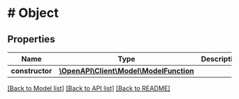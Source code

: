# # Object

## Properties

Name | Type | Description | Notes
------------ | ------------- | ------------- | -------------
**constructor** | [**\OpenAPI\Client\Model\ModelFunction**](ModelFunction.md) |  | [optional]

[[Back to Model list]](../../README.md#models) [[Back to API list]](../../README.md#endpoints) [[Back to README]](../../README.md)
